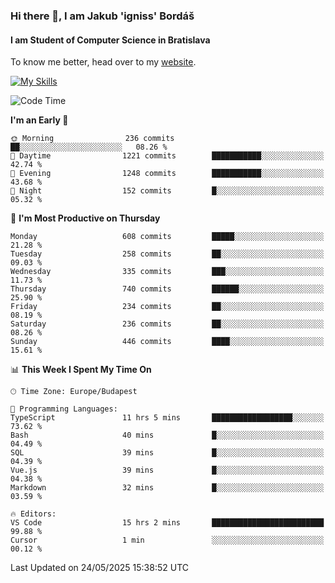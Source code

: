### Hi there 👋, I am Jakub 'igniss' Bordáš

#### I am Student of Computer Science in Bratislava
To know me better, head over to my [website](https://bordas.sk).

[![My Skills](https://skillicons.dev/icons?i=js,typescript,html,css,figma,svelte,vue,next,postgresql,nest,express,nodejs)](https://bordas.sk)


<!--START_SECTION:waka-->
![Code Time](http://img.shields.io/badge/Code%20Time-1%2C914%20hrs%206%20mins-blue)

**I'm an Early 🐤** 

```text
🌞 Morning                236 commits         ██░░░░░░░░░░░░░░░░░░░░░░░   08.26 % 
🌆 Daytime                1221 commits        ███████████░░░░░░░░░░░░░░   42.74 % 
🌃 Evening                1248 commits        ███████████░░░░░░░░░░░░░░   43.68 % 
🌙 Night                  152 commits         █░░░░░░░░░░░░░░░░░░░░░░░░   05.32 % 
```
📅 **I'm Most Productive on Thursday** 

```text
Monday                   608 commits         █████░░░░░░░░░░░░░░░░░░░░   21.28 % 
Tuesday                  258 commits         ██░░░░░░░░░░░░░░░░░░░░░░░   09.03 % 
Wednesday                335 commits         ███░░░░░░░░░░░░░░░░░░░░░░   11.73 % 
Thursday                 740 commits         ██████░░░░░░░░░░░░░░░░░░░   25.90 % 
Friday                   234 commits         ██░░░░░░░░░░░░░░░░░░░░░░░   08.19 % 
Saturday                 236 commits         ██░░░░░░░░░░░░░░░░░░░░░░░   08.26 % 
Sunday                   446 commits         ████░░░░░░░░░░░░░░░░░░░░░   15.61 % 
```


📊 **This Week I Spent My Time On** 

```text
🕑︎ Time Zone: Europe/Budapest

💬 Programming Languages: 
TypeScript               11 hrs 5 mins       ██████████████████░░░░░░░   73.62 % 
Bash                     40 mins             █░░░░░░░░░░░░░░░░░░░░░░░░   04.49 % 
SQL                      39 mins             █░░░░░░░░░░░░░░░░░░░░░░░░   04.39 % 
Vue.js                   39 mins             █░░░░░░░░░░░░░░░░░░░░░░░░   04.38 % 
Markdown                 32 mins             █░░░░░░░░░░░░░░░░░░░░░░░░   03.59 % 

🔥 Editors: 
VS Code                  15 hrs 2 mins       █████████████████████████   99.88 % 
Cursor                   1 min               ░░░░░░░░░░░░░░░░░░░░░░░░░   00.12 % 
```


 Last Updated on 24/05/2025 15:38:52 UTC
<!--END_SECTION:waka-->
